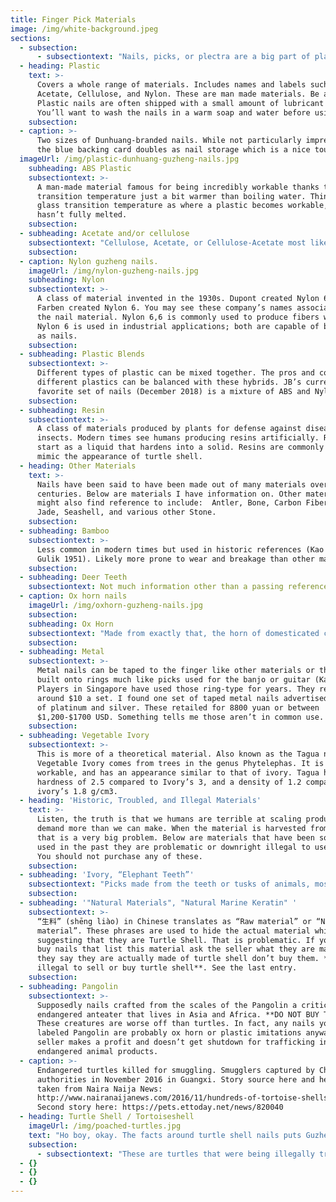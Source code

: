 ```yaml
---
title: Finger Pick Materials
image: /img/white-background.jpeg
sections:
  - subsection:
      - subsectiontext: "Nails, picks, or plectra are a big part of playing guzheng. The design and material change the sound the instrument produces. Below we will look at what materials guzheng nails are made of. Due to quality differences it is difficult to say that one material is better than any other but there are certain trends.\r\n\n\r\n\nMost modern finger picks are made either from a type of polymer (plastic) or turtle shell.  Both are relatively recent inventions. Master players spoke of playing without picks or using metal, bone, or ivory picks for much of their lives. Turtle shell came in to vogue because it is a hard material that polishes smooth, can be worked with relative ease, and is associated with concepts of luxury and artistry. Unfortunately so many sea turtles have been killed for their shells that the populations are in steep decline. If demand keeps up we won’t have turtles left. As members of this community we should use other materials for our nails. Thankfully, there are many choices.\r\n\n\r\n\nPlastics are a relatively new class of materials whose hardness, density, and workability can be customized. They are also far easier and cheaper to mass produce. They are less prone to wear than bamboo and lighter than stone.  They can be colored to any hue, stamped with meaningful symbols, or mixed with other materials to some interesting results.\r\n\n\r\n\nMetal is a choice as well, often coming with the advantage of being shaped into rings that one can wear without tape. Still other materials are possible as most any hard material can be used. Never before have guzheng players had this much choice!"
  - heading: Plastic
    text: >-
      Covers a whole range of materials. Includes names and labels such as ABS,
      Acetate, Cellulose, and Nylon. These are man made materials. Be aware:
      Plastic nails are often shipped with a small amount of lubricant on them.
      You’ll want to wash the nails in a warm soap and water before using them.
    subsection:
  - caption: >-
      Two sizes of Dunhuang-branded nails. While not particularly impressive,
      the blue backing card doubles as nail storage which is a nice touch.
  imageUrl: /img/plastic-dunhuang-guzheng-nails.jpg
    subheading: ABS Plastic
    subsectiontext: >-
      A man-made material famous for being incredibly workable thanks to a glass
      transition temperature just a bit warmer than boiling water. Think of
      glass transition temperature as where a plastic becomes workable, but
      hasn’t fully melted.
    subsection:
  - subheading: Acetate and/or cellulose
    subsectiontext: "Cellulose, Acetate, or Cellulose-Acetate most likely refers to nails made of an acetate of cellulose. Cellulose is a material that gives plants structure. It can either be extracted from plants or produced separate from them. We are used to referring to cellulose-derived materials as “plastic” - plastic wrap is one example. \r\n\n\r\n\nAcetate is a class of materials that all have a similar chemical composition. We often refer to them as “plastic” as well. Put the two words together and you get an acetate that is made from cellulose."
    subsection:
  - caption: Nylon guzheng nails.
    imageUrl: /img/nylon-guzheng-nails.jpg
    subheading: Nylon
    subsectiontext: >-
      A class of material invented in the 1930s. Dupont created Nylon 6,6 and IG
      Farben created Nylon 6. You may see these company’s names associated with
      the nail material. Nylon 6,6 is commonly used to produce fibers while
      Nylon 6 is used in industrial applications; both are capable of being used
      as nails.
    subsection:
  - subheading: Plastic Blends
    subsectiontext: >-
      Different types of plastic can be mixed together. The pros and cons of
      different plastics can be balanced with these hybrids. JB’s current
      favorite set of nails (December 2018) is a mixture of ABS and Nylon.
    subsection:
  - subheading: Resin
    subsectiontext: >-
      A class of materials produced by plants for defense against disease and
      insects. Modern times see humans producing resins artificially. Resins
      start as a liquid that hardens into a solid. Resins are commonly used to
      mimic the appearance of turtle shell.
  - heading: Other Materials
    text: >-
      Nails have been said to have been made out of many materials over the
      centuries. Below are materials I have information on. Other materials you
      might also find reference to include:  Antler, Bone, Carbon Fiber, Glass,
      Jade, Seashell, and various other Stone.
    subsection:
  - subheading: Bamboo
    subsectiontext: >-
      Less common in modern times but used in historic references (Kao 2003, van
      Gulik 1951). Likely more prone to wear and breakage than other materials.
    subsection:
  - subheading: Deer Teeth
    subsectiontext: Not much information other than a passing reference in van Gulik 1951.
  - caption: Ox horn nails
    imageUrl: /img/oxhorn-guzheng-nails.jpg
    subsection:
    subheading: Ox Horn
    subsectiontext: "Made from exactly that, the horn of domesticated cattle. Chemically similar to turtle shell, ox horn nails suffer from some limitations. They are regarded as inferior and thus, receive inferior craftsmanship. Ox horn nails are not always polished, leading to a surface that grips the strings. This unexpected resistance can slow a performer who is not ready for it. They have a reputation for cracking from extended use. \r\n\n\r\n\nEnriched, hardened, or otherwise treated horn should perform as well as turtle shell picks, but such nails are hard to find."
    subsection:
  - subheading: Metal
    subsectiontext: >-
      Metal nails can be taped to the finger like other materials or they can be
      built onto rings much like picks used for the banjo or guitar (Kao 2003).
      Players in Singapore have used those ring-type for years. They retail for
      around $10 a set. I found one set of taped metal nails advertised as a mix
      of platinum and silver. These retailed for 8800 yuan or between
      $1,200-$1700 USD. Something tells me those aren’t in common use.
    subsection:
  - subheading: Vegetable Ivory
    subsectiontext: >-
      This is more of a theoretical material. Also known as the Tagua nut,
      Vegetable Ivory comes from trees in the genus Phytelephas. It is hard,
      workable, and has an appearance similar to that of ivory. Tagua has a
      hardness of 2.5 compared to Ivory’s 3, and a density of 1.2 compared to
      ivory’s 1.8 g/cm3.
  - heading: 'Historic, Troubled, and Illegal Materials'
    text: >-
      Listen, the truth is that we humans are terrible at scaling production. We
      demand more than we can make. When the material is harvested from the wild
      that is a very big problem. Below are materials that have been so over
      used in the past they are problematic or downright illegal to use today.
      You should not purchase any of these.
    subsection:
  - subheading: 'Ivory, “Elephant Teeth”'
    subsectiontext: "Picks made from the teeth or tusks of animals, most famously elephants. **DO NOT BUY THESE**. The ivory trade has led to the near destruction of elephants around the world. Laws have been passed in China, the US, and most other countries to stop the selling of elephant ivory. And yet, in 2018 I found “elephant teeth” nails for sale in a store. It was only one store out of several dozen that I visited but it was a disturbing reminder that they are still out there. Purchasing elephant ivory products is illegal. So is crossing borders with them.\r\n\n\r\n\nNow, I do have to say, the word “ivory” is a category covering more than the tusks of elephants. It is theoretically possible for ivory to be harvested from other animals but most don’t produce it in the right shape to be used for nails. (The elk of the American West grow two teeth of ivory, for example.) When you see “ivory”, assume that means elephant ivory. Don’t buy it."
    subsection:
  - subheading: '"Natural Materials", "Natural Marine Keratin" '
    subsectiontext: >-
      “生料” (shēng liào) in Chinese translates as “Raw material” or “Natural
      material”. These phrases are used to hide the actual material while
      suggesting that they are Turtle Shell. That is problematic. If you want to
      buy nails that list this material ask the seller what they are made of. If
      they say they are actually made of turtle shell don’t buy them. **It’s
      illegal to sell or buy turtle shell**. See the last entry.
    subsection:
  - subheading: Pangolin
    subsectiontext: >-
      Supposedly nails crafted from the scales of the Pangolin a critically
      endangered anteater that lives in Asia and Africa. **DO NOT BUY THESE**.
      These creatures are worse off than turtles. In fact, any nails you find
      labeled Pangolin are probably ox horn or plastic imitations anyways. The
      seller makes a profit and doesn’t get shutdown for trafficking in
      endangered animal products.
  - caption: >-
      Endangered turtles killed for smuggling. Smugglers captured by Chinese
      authorities in November 2016 in Guangxi. Story source here and here. Image
      taken from Naira Naija News:
      http://www.nairanaijanews.com/2016/11/hundreds-of-tortoise-shells-intercepted.html
      Second story here: https://pets.ettoday.net/news/820040
  - heading: Turtle Shell / Tortoiseshell
    imageUrl: /img/poached-turtles.jpg
    text: "Ho boy, okay. The facts around turtle shell nails puts Guzheng Alive in a tight position. On the one hand the goal of this website is to provide exposure to the guzheng for English speakers. Turtle shell nails are factually part of that world.  On the other hand **you should not use turtle shell nails**. Turtle Shell or Tortoiseshell has been **illegal in the US since 1975 and in China since 1981** which are the years they joined the CITES convention. If law isn’t enough, turtle shell harvesting has [destroyed sea turtle populations](https://www.worldwildlife.org/pages/infographic-sea-turtles). Sea turtles cannot be raised like fish. Sustainable harvesting has proven impossible. Further, since sea turtles live as long as humans (80 years) harvesting naturally deceased turtles does not address current demands. Thankfully, nail makers are constantly coming up with new materials that offer a range of advantages. Do the world a favor and buy a different material.\r\n\n\r\n\nSo. With all that said let’s get on to the facts of turtle shell nails.\r\n\n\r\n\nTurtle Shell - 玳瑁 (dàimào), translates badly as “cockroach”, or slightly better as “natural jewels”. These are the shells of any one of 7 sea turtles. **DO NOT BUY THESE**.  Turtle shell became a trend in China because it is a hard material that polishes smooth, can be worked with relative ease, and is associated with concepts of luxury and artistry. It is less prone to wear and chipping than bamboo and lighter and easier to work than stone. Turtle shell have been used for many luxury items.\r\n\n\r\n\nBuying Turtle Shell nails is selfish. Other materials sound great, are cheaper, and are easier to find. If you buy turtle shell for how they look or their status then you are engaging in the worst form of vanity. No one can see them! You put them on the inside of your hands! You cover them in tape! \r\n\n\r\n\nNow I must warn you, below is a disturbing image. It’s important to see it."
    subsection:
      - subsectiontext: "These are turtles that were being illegally trafficked through China. They were pulled from the wild and killed long before their 80 years were up. This type of ugliness has no place in a community devoted to such beauty as the guzheng provides. We have alternatives, we don’'t need to do this to these amazing creatures.\r\n\n\r\n\nThe longer people buy turtle products the greater the chance we'll drive them to extinction. No one will have them then. \r\n\n\r\n\nHigh quality plastics and ox horn provide a great sound. If you want something rare, get a set of vegetable ivory nails custom made for you by an artist. You’ll be the only player with them! But please, don’t buy turtle shell."
  - {}
  - {}
  - {}
---
```

